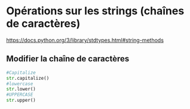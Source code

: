 # Opérations sur les strings (chaînes de caractères)

https://docs.python.org/3/library/stdtypes.html#string-methods

## Modifier la chaîne de caractères
```python
#Capitalize
str.capitalize()
#lowercase
str.lower()
#UPPERCASE
str.upper()




